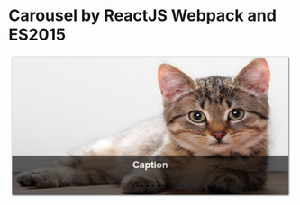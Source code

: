 Carousel by ReactJS Webpack and ES2015
===
![Carousel Design](https://raw.githubusercontent.com/siriwut/carousel-react/master/design.png)
